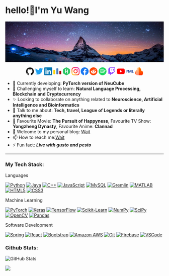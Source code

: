 <h1 align="left">hello!👋I'm Yu Wang</h1>
<!--  -->
<img src="imgs/banner.jpg" alt="风景" title="Have a good time">

<p align="center">
  <a href="https://github.com/TolearnMo">
    <img alt="GitHub" title="GitHub" height="25" width="25" src="./assets/github.svg"></a>
  <a href="">
    <img alt="Twitter" title="Twitter" height="25" width="25" src="./assets/twitter.svg"></a>
  <a href="">
    <img alt="LinkedIn" title="LinkedIn" height="25" width="25" src="./assets/linkedin.svg"></a>
  <a href="">
    <img alt="Codeforces" title="Codeforces" height="25" width="25" src="./assets/codeforces.svg"></a>
  <a href="">
    <img alt="Hackerrank" title="Hackerrank" height="25" width="25" src="./assets/hackerrank.svg"></a>
  <a href="">
    <img alt="Instagram" title="Instagram" height="25" width="25" src="./assets/instagram.svg"></a>
  <a href="">
    <img alt="Facebook" title="Facebook" height="25" width="25" src="./assets/facebook.svg"></a>
  <a href="">
    <img alt="Reddit" title="Reddit" height="25" width="25" src="./assets/reddit.svg"></a>
  <a href="">
    <img alt="Spotify" title="Spotify" height="25" width="25" src="./assets/spotify.svg"></a>
  <a href="">
    <img alt="Twitch" title="Twitch" height="25" width="25" src="./assets/twitch.svg"></a>
  <a href="">
    <img alt="YouTube" title="YouTube" height="25" width="25" src="./assets/youtube.svg"></a>
  <a href="">
    <img alt="MyAnimeList" title="MyAnimeList" height="25" width="25" src="./assets/myanimelist.svg"></a>
  <a href="">
    <img alt="SoundCloud" title="SoundCloud" height="25" width="25" src="./assets/soundcloud.svg"></a>
</p>


- 🚀 Currently developing: **PyTorch version of NeuCube**
- 🌱 Challenging myself to learn: **Natural Language Processing, Blockchain and Cryptocurrency**
- ✨ Looking to collaborate on anything related to **Neuroscience, Artificial Intelligence and Bioinformatics**
- 💬 Talk to me about: **Tech, travel, League of Legends or literally anything else**
- 💜 Favourite Movie: **The Pursuit of Happyness**, Favourite TV Show: **Yongzheng Dynasty**, Favourite Anime: **Clannad**
- 💬 Welcome to my personal blog: [Wait](https://www.notion.so/lifetime-f17091fc91b7402da7d10d3f85bcf01c)
- 📫 How to reach me:[Wait]()
- ⚡ Fun fact: ***Live with gusto and pesto***

<hr>

### My Tech Stack:
Languages

[![Python](https://img.shields.io/badge/-Python-3776AB?style=flat-square&logo=python&logoColor=white)](https://www.python.org/ "Python")
[![Java](https://img.shields.io/badge/-Java-EC2025?style=flat-square&logo=java)](https://www.java.com/ "Java")
[![C++](https://img.shields.io/badge/-C++-00599C?style=flat-square&logo=c%2B%2B)](https://isocpp.org/ "C++")
[![JavaScript](https://img.shields.io/badge/-JavaScript-F7DF1E?style=flat-square&logo=javascript&logoColor=black)](https://www.javascript.com/ "JavaScript")
[![MySQL](https://img.shields.io/badge/-MySQL-4479A1?style=flat-square&logo=mysql&logoColor=white)](https://www.mysql.com/ "MySQL")
[![Gremlin](https://img.shields.io/badge/-Gremlin-7bc30c?style=flat-square&logo=apache)](https://tinkerpop.apache.org/ "Gremlin")
[![MATLAB](https://img.shields.io/badge/-MATLAB-0076A8?style=flat-square&logo=mathworks)](https://www.mathworks.com/products/matlab.html "MATLAB")
[![HTML5](https://img.shields.io/badge/-HTML5-E44D27?style=flat-square&logo=html5&logoColor=white)](https://html.spec.whatwg.org/multipage/ "HTML5")
[![CSS3](https://img.shields.io/badge/-CSS3-1572B6?style=flat-square&logo=css3)](https://www.w3schools.com/css/ "CSS3")

Machine Learning

[![PyTorch](https://img.shields.io/badge/-PyTorch-EE4C2C?style=flat-square&logo=pytorch&logoColor=white)](https://pytorch.org/ "PyTorch")
[![Keras](https://img.shields.io/badge/-Keras-D00000?style=flat-square&logo=keras)](https://keras.io/ "Keras")
[![TensorFlow](https://img.shields.io/badge/-TensorFlow-FF6F00?style=flat-square&logo=tensorflow&logoColor=white)](https://www.tensorflow.org/ "TensorFlow")
[![Scikit-Learn](https://img.shields.io/badge/-Scikit--Learn-F7931E?style=flat-square&logo=scikit-learn&logoColor=white)](https://scikit-learn.org/ "Scikit-Learn")
[![NumPy](https://img.shields.io/badge/-NumPy-013243?style=flat-square&logo=numpy)](https://numpy.org/ "NumPy")
[![SciPy](https://img.shields.io/badge/-SciPy-8CAAE6?style=flat-square&logo=scipy&logoColor=white)](https://www.scipy.org/ "SciPy")
[![OpenCV](https://img.shields.io/badge/-OpenCV-5C3EE8?style=flat-square&logo=opencv)](https://opencv.org/ "OpenCV")
[![Pandas](https://img.shields.io/badge/-Pandas-150458?style=flat-square&logo=pandas)](https://pandas.pydata.org/ "Pandas")

Software Development

[![Spring](https://img.shields.io/badge/-Spring-6DB33F?style=flat-square&logo=spring&logoColor=white)](https://spring.io/ "Spring")
[![React](https://img.shields.io/badge/-React-282C34?style=flat-square&logo=react)](https://reactjs.org/ "React")
[![Bootstrap](https://img.shields.io/badge/-Bootstrap-7952B3?style=flat-square&logo=bootstrap&logoColor=white)](https://getbootstrap.com/ "Bootstrap")
[![Amazon AWS](https://img.shields.io/badge/-Amazon_AWS-232F3E?style=flat-square&logo=amazon-aws)](https://aws.amazon.com/ "Amazon AWS")
[![Git](https://img.shields.io/badge/-Git-F05032?style=flat-square&logo=git&logoColor=white)](https://git-scm.com/ "Git")
[![Firebase](https://img.shields.io/badge/-FireBase-FFCA28?style=flat-square&logo=firebase&logoColor=black)](https://firebase.google.com/ "Firebase")
[![VSCode](https://img.shields.io/badge/-VSCode-%23007ACC?style=flat-square&logo=visual-studio-code)](https://code.visualstudio.com/ "VSCode")

### Github Stats:

![GitHub Stats](https://github-readme-stats.vercel.app/api?username=TolearnMo&show_icons=true&theme=cobalt)

![](https://komarev.com/ghpvc/?username=TolearnMo&color=blue)
